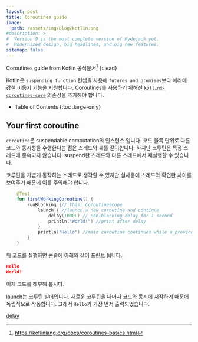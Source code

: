 ```yaml
---
layout: post
title: Coroutines guide
image: 
  path: /assets/img/blog/kotlin.png
#description: >
#  Version 9 is the most complete version of Hydejack yet.
#  Modernized design, big headlines, and big new features.
sitemap: false
---
```


Coroutines guide from Kotlin 공식문서[^1]
{:.lead}

Kotlin은 `suspending function` 컨셉을 사용해 `futures and promises`보다 에러에 강한 비동기 기능을 지원합니다.
Coroutines를 사용하기 위해선 [`kotlinx-coroutines-core`](https://github.com/Kotlin/kotlinx.coroutines/blob/master/README.md#using-in-your-projects) 의존성을 추가해야 합니다.

- Table of Contents
{:toc .large-only}

## Your first coroutine

`coroutine`은 suspendable computation의 인스턴스 입니다. 코드 블록 단위로 다른 코드와 동시성을 수행한다는 점은 스레드와 궤를 같이합니다.
하지만 코루틴은 특정 스레드에 종속되지 않습니다. suspend한 스레드와 다른 스레드에서 재실행할 수 있습니다. 

코루틴을 가볍게 동작하는 스레드로 생각할 수 있지만 실사용에 스레드와 확연한 차이를 보여주기 때문에 이를 주의해야 합니다.

```kotlin
    @Test
    fun firstWorkingCoroutine() {
        runBlocking {// this: CoroutineScope
            launch { //launch a new coroutine and continue
                delay(1000L) // non-blocking delay for 1 second
                println("World!") //print after delay
            }
            println("Hello") //main coroutine continues while a previous one is deplayed
        }
    }
```

위 코드를 실행하면 콘솔에 아래와 같이 프린트 됩니다.

```json
Hello
World!
```

이제 코드를 해부해 봅시다. 

[launch](https://kotlinlang.org/api/kotlinx.coroutines/kotlinx-coroutines-core/kotlinx.coroutines/launch.html)는 코루틴 빌더입니다. 새로운 코루틴을 나머지 코드와 동시에 시작하기 때문에 독립적으로 작동합니다.
그래서 `Hello`가 가장 먼저 출력되었습니다.

[delay](https://kotlinlang.org/api/kotlinx.coroutines/kotlinx-coroutines-core/kotlinx.coroutines/delay.html)



[^1]: https://kotlinlang.org/docs/coroutines-basics.html